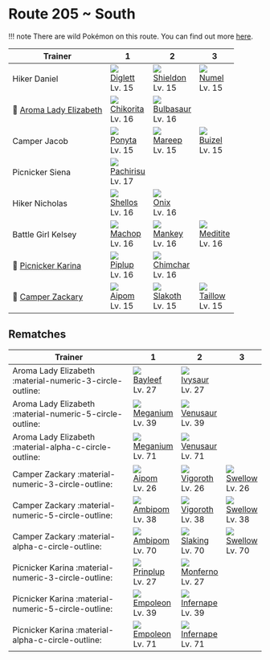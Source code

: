# Route 205 ~ South

!!! note
    There are wild Pokémon on this route. You can find out more [here](../../wild_pokemon/route_205__south/).


Trainer                                     | 1                                 | 2                                 | 3
---                                         | ---                               | ---                               | ---
Hiker Daniel                                | ![][050]<br>[Diglett]<br>Lv. 15   | ![][410]<br>[Shieldon]<br>Lv. 15  | ![][322]<br>[Numel]<br>Lv. 15
:repeat: [Aroma Lady Elizabeth](#rematches) | ![][152]<br>[Chikorita]<br>Lv. 16 | ![][001]<br>[Bulbasaur]<br>Lv. 16 | &nbsp;
Camper Jacob                                | ![][077]<br>[Ponyta]<br>Lv. 15    | ![][179]<br>[Mareep]<br>Lv. 15    | ![][418]<br>[Buizel]<br>Lv. 15
Picnicker Siena                             | ![][417]<br>[Pachirisu]<br>Lv. 17 | &nbsp;                            | &nbsp;
Hiker Nicholas                              | ![][422]<br>[Shellos]<br>Lv. 16   | ![][095]<br>[Onix]<br>Lv. 16      | &nbsp;
Battle Girl Kelsey                          | ![][066]<br>[Machop]<br>Lv. 16    | ![][056]<br>[Mankey]<br>Lv. 16    | ![][307]<br>[Meditite]<br>Lv. 16
:repeat: [Picnicker Karina](#rematches)     | ![][393]<br>[Piplup]<br>Lv. 16    | ![][390]<br>[Chimchar]<br>Lv. 16  | &nbsp;
:repeat: [Camper Zackary](#rematches)       | ![][190]<br>[Aipom]<br>Lv. 15     | ![][287]<br>[Slakoth]<br>Lv. 15   | ![][276]<br>[Taillow]<br>Lv. 15

## Rematches

Trainer                                                  | 1                                | 2                                 | 3
---                                                      | ---                              | ---                               | ---
Aroma Lady Elizabeth :material-numeric-3-circle-outline: | ![][153]<br>[Bayleef]<br>Lv. 27  | ![][002]<br>[Ivysaur]<br>Lv. 27   | &nbsp;
Aroma Lady Elizabeth :material-numeric-5-circle-outline: | ![][154]<br>[Meganium]<br>Lv. 39 | ![][003]<br>[Venusaur]<br>Lv. 39  | &nbsp;
Aroma Lady Elizabeth :material-alpha-c-circle-outline:   | ![][154]<br>[Meganium]<br>Lv. 71 | ![][003]<br>[Venusaur]<br>Lv. 71  | &nbsp;
Camper Zackary :material-numeric-3-circle-outline:       | ![][190]<br>[Aipom]<br>Lv. 26    | ![][288]<br>[Vigoroth]<br>Lv. 26  | ![][277]<br>[Swellow]<br>Lv. 26
Camper Zackary :material-numeric-5-circle-outline:       | ![][424]<br>[Ambipom]<br>Lv. 38  | ![][288]<br>[Vigoroth]<br>Lv. 38  | ![][277]<br>[Swellow]<br>Lv. 38
Camper Zackary :material-alpha-c-circle-outline:         | ![][424]<br>[Ambipom]<br>Lv. 70  | ![][289]<br>[Slaking]<br>Lv. 70   | ![][277]<br>[Swellow]<br>Lv. 70
Picnicker Karina :material-numeric-3-circle-outline:     | ![][394]<br>[Prinplup]<br>Lv. 27 | ![][391]<br>[Monferno]<br>Lv. 27  | &nbsp;
Picnicker Karina :material-numeric-5-circle-outline:     | ![][395]<br>[Empoleon]<br>Lv. 39 | ![][392]<br>[Infernape]<br>Lv. 39 | &nbsp;
Picnicker Karina :material-alpha-c-circle-outline:       | ![][395]<br>[Empoleon]<br>Lv. 71 | ![][392]<br>[Infernape]<br>Lv. 71 | &nbsp;

[Bulbasaur]: ../../pokemons/001/
[Ivysaur]: ../../pokemons/002/
[Venusaur]: ../../pokemons/003/
[Diglett]: ../../pokemons/050/
[Mankey]: ../../pokemons/056/
[Machop]: ../../pokemons/066/
[Ponyta]: ../../pokemons/077/
[Onix]: ../../pokemons/095/
[Chikorita]: ../../pokemons/152/
[Bayleef]: ../../pokemons/153/
[Meganium]: ../../pokemons/154/
[Mareep]: ../../pokemons/179/
[Aipom]: ../../pokemons/190/
[Taillow]: ../../pokemons/276/
[Swellow]: ../../pokemons/277/
[Slakoth]: ../../pokemons/287/
[Vigoroth]: ../../pokemons/288/
[Slaking]: ../../pokemons/289/
[Meditite]: ../../pokemons/307/
[Numel]: ../../pokemons/322/
[Chimchar]: ../../pokemons/390/
[Monferno]: ../../pokemons/391/
[Infernape]: ../../pokemons/392/
[Piplup]: ../../pokemons/393/
[Prinplup]: ../../pokemons/394/
[Empoleon]: ../../pokemons/395/
[Shieldon]: ../../pokemons/410/
[Pachirisu]: ../../pokemons/417/
[Buizel]: ../../pokemons/418/
[Shellos]: ../../pokemons/422/
[Ambipom]: ../../pokemons/424/
[001]: ../img/pokemon/001.png
[002]: ../img/pokemon/002.png
[003]: ../img/pokemon/003.png
[050]: ../img/pokemon/050.png
[056]: ../img/pokemon/056.png
[066]: ../img/pokemon/066.png
[077]: ../img/pokemon/077.png
[095]: ../img/pokemon/095.png
[152]: ../img/pokemon/152.png
[153]: ../img/pokemon/153.png
[154]: ../img/pokemon/154.png
[179]: ../img/pokemon/179.png
[190]: ../img/pokemon/190.png
[276]: ../img/pokemon/276.png
[277]: ../img/pokemon/277.png
[287]: ../img/pokemon/287.png
[288]: ../img/pokemon/288.png
[289]: ../img/pokemon/289.png
[307]: ../img/pokemon/307.png
[322]: ../img/pokemon/322.png
[390]: ../img/pokemon/390.png
[391]: ../img/pokemon/391.png
[392]: ../img/pokemon/392.png
[393]: ../img/pokemon/393.png
[394]: ../img/pokemon/394.png
[395]: ../img/pokemon/395.png
[410]: ../img/pokemon/410.png
[417]: ../img/pokemon/417.png
[418]: ../img/pokemon/418.png
[422]: ../img/pokemon/422.png
[424]: ../img/pokemon/424.png
